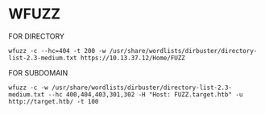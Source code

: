# WFUZZ



FOR DIRECTORY

~~~
wfuzz -c --hc=404 -t 200 -w /usr/share/wordlists/dirbuster/directory-list-2.3-medium.txt https://10.13.37.12/Home/FUZZ
~~~

FOR SUBDOMAIN

~~~
wfuzz -c -w /usr/share/wordlists/dirbuster/directory-list-2.3-medium.txt --hc 400,404,403,301,302 -H "Host: FUZZ.target.htb" -u http://target.htb/ -t 100
~~~
